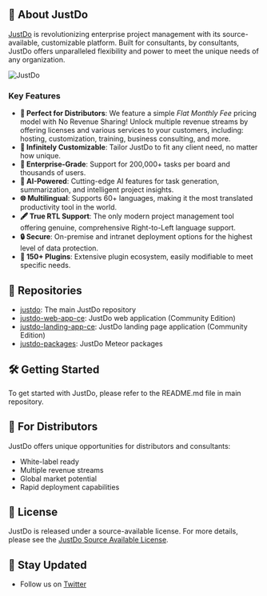 ## 🚀 About JustDo

[JustDo](https://justdo.com) is revolutionizing enterprise project management with its source-available, customizable platform. Built for consultants, by consultants, JustDo offers unparalleled flexibility and power to meet the unique needs of any organization.

![JustDo](https://justdo-media-files.s3.us-west-2.amazonaws.com/github-media/Github_min.png)

### Key Features

- **🎯 Perfect for Distributors**: We feature a simple *Flat Monthly Fee* pricing model with No Revenue Sharing! Unlock multiple revenue streams by offering licenses and various services to your customers, including: hosting, customization, training, business consulting, and more.
- **🧩 Infinitely Customizable**: Tailor JustDo to fit any client need, no matter how unique.
- **🚀 Enterprise-Grade**: Support for 200,000+ tasks per board and thousands of users.
- **🤖 AI-Powered**: Cutting-edge AI features for task generation, summarization, and intelligent project insights.
- **🌐 Multilingual**: Supports 60+ languages, making it the most translated productivity tool in the world.
- **🖋️ True RTL Support**: The only modern project management tool offering genuine, comprehensive Right-to-Left language support.
- **🔒 Secure**: On-premise and intranet deployment options for the highest level of data protection.
- **🔌 150+ Plugins**: Extensive plugin ecosystem, easily modifiable to meet specific needs.

## 📂 Repositories

- [justdo](https://github.com/justdoinc/justdo): The main JustDo repository
- [justdo-web-app-ce](https://github.com/justdoinc/justdo-web-app-ce): JustDo web application (Community Edition)
- [justdo-landing-app-ce](https://github.com/justdoinc/justdo-landing-app-ce): JustDo landing page application (Community Edition)
- [justdo-packages](https://github.com/justdoinc/justdo-packages): JustDo Meteor packages

## 🛠 Getting Started

To get started with JustDo, please refer to the README.md file in main repository.

## 💼 For Distributors

JustDo offers unique opportunities for distributors and consultants:

- White-label ready
- Multiple revenue streams
- Global market potential
- Rapid deployment capabilities

## 📄 License

JustDo is released under a source-available license. For more details, please see the [JustDo Source Available License](https://justdo.com/source-available-license).

## 📢 Stay Updated

- Follow us on [Twitter](https://twitter.com/justdo_com)
